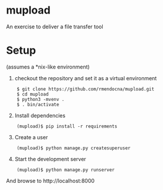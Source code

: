 # mupload
An exercise to deliver a file transfer tool

# Setup
(assumes a *nix-like environment)
1. checkout the repository and set it as a virtual environment
```
    $ git clone https://github.com/rmendocna/mupload.git
    $ cd mupload
    $ python3 -mvenv .
    $ . bin/activate
```
2. Install dependencies
```
    (mupload)$ pip install -r requirements
```
3. Create a user
```
    (mupload)$ python manage.py createsuperuser
```
4. Start the development server
```
    (mupload)$ python manage.py runserver
```
And browse to http://localhost:8000

